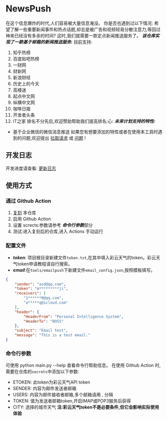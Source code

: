 # NewsPush
在这个信息爆炸的时代,人们容易被大量信息淹没。
你是否也遇到过以下情况:
希望了解一些重要新闻事件和热点话题,却总是被广告和视频轻易分散注意力,等回过神来已经没有多余的时间?
这时,我们就需要一款定点新闻推送服务了。
***该仓库实现了一款基于邮箱的新闻推送服务:***
目前支持:
1. 知乎热榜  
2. 百度贴吧热榜 
3. 一财网 
4. 财新网
5. 新浪财经 
6. 历史上的今天
7. 高楼迷 
8. 起点中文网  
9. 纵横中文网
10. 咖啡日报
11. 开发者头条
12. IT之家
排名不分先后,欢迎赞助帮助我们提高排名:心: 
***未来计划支持的特性:***
- 基于企业微信的微信消息推送
如果您有想要添加的特性或者在使用本工具时遇到的问题,欢迎提出 [拉取请求](https://github.com/IronManStank/NewsPush/pulls) 或 [问题](https://github.com/IronManStank/NewsPush/issues/new/choose) !
## 开发日志 
开发进度请查看: [更新日志](./CHANGELOG.md) 
## 使用方式 
### 通过 Github Action 
1. [复刻](https://github.com/IronManStank/NewsPush/fork) 本仓库 
2. 启用 Github Action 
3. 设置 scrects:参数请参考 ***命令行参数***部分 
4. 测试:进入复刻后的仓库,进入 Actions 手动运行 
### 配置文件
- ***token***: 项目根目录新建文件`token.txt`,在其中填入彩云天气的token。彩云天气token申请教程请自行搜索。 
- ***email***:在`tools/emailpush`下新建文件`email_config.json`,按照模板填写。

```json
{
    "sender": "asd@qq.com",
    "token": "m*********ji",
    "receivers": [
        "1******0@qq.com",
        "a*****q@icloud.com"
    ],
    "header": {
        "HeaderFrom": "Personal Intelligence System",
        "HeaderTo": "BOSS"
    },
    "subject": "Email test",
    "message": "This is a test email." 
}
```

### 命令行参数 
可使用 python main.py --help 查看命令行帮助信息。 
在使用 Github Action 时,需要在仓库的`secrets`中添加以下参数:
- ETOKEN: 此token为彩云天气API token 
- SENDER: 内容为邮件发送者邮箱 
- USERS: 内容为邮件接收者邮箱,多个邮箱请用 , 分隔 
- TOKEN: 值为发送者邮箱token,开启IMAP或POP3服务后获得 
- CITY: 选择的城市天气 
**注:彩云天气token不是必要条件,但它会影响实际使用体验**
